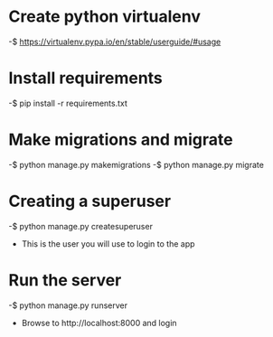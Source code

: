 # Create python virtualenv
-$ https://virtualenv.pypa.io/en/stable/userguide/#usage

# Install requirements
-$ pip install -r requirements.txt

# Make migrations and migrate
-$ python manage.py makemigrations
-$ python manage.py migrate

# Creating a superuser
-$ python manage.py createsuperuser
- This is the user you will use to login to the app

# Run the server
-$ python manage.py runserver
- Browse to http://localhost:8000 and login
